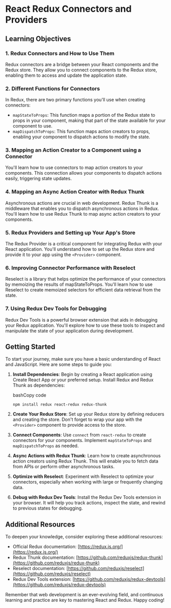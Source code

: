# React Redux Connectors and Providers

## Learning Objectives

### 1. Redux Connectors and How to Use Them

Redux connectors are a bridge between your React components and the Redux store. They allow you to connect components to the Redux store, enabling them to access and update the application state.

### 2. Different Functions for Connectors

In Redux, there are two primary functions you'll use when creating connectors:

-   `mapStateToProps`: This function maps a portion of the Redux state to props in your component, making that part of the state available for your component to use.
-   `mapDispatchToProps`: This function maps action creators to props, enabling your component to dispatch actions to modify the state.

### 3. Mapping an Action Creator to a Component using a Connector

You'll learn how to use connectors to map action creators to your components. This connection allows your components to dispatch actions easily, triggering state updates.

### 4. Mapping an Async Action Creator with Redux Thunk

Asynchronous actions are crucial in web development. Redux Thunk is a middleware that enables you to dispatch asynchronous actions in Redux. You'll learn how to use Redux Thunk to map async action creators to your components.

### 5. Redux Providers and Setting up Your App's Store

The Redux Provider is a critical component for integrating Redux with your React application. You'll understand how to set up the Redux store and provide it to your app using the `<Provider>` component.

### 6. Improving Connector Performance with Reselect

Reselect is a library that helps optimize the performance of your connectors by memoizing the results of mapStateToProps. You'll learn how to use Reselect to create memoized selectors for efficient data retrieval from the state.

### 7. Using Redux Dev Tools for Debugging

Redux Dev Tools is a powerful browser extension that aids in debugging your Redux application. You'll explore how to use these tools to inspect and manipulate the state of your application during development.

## Getting Started

To start your journey, make sure you have a basic understanding of React and JavaScript. Here are some steps to guide you:

1.  **Install Dependencies**: Begin by creating a React application using Create React App or your preferred setup. Install Redux and Redux Thunk as dependencies:
    
    bashCopy code
    
    `npm install redux react-redux redux-thunk`
    
2.  **Create Your Redux Store**: Set up your Redux store by defining reducers and creating the store. Don't forget to wrap your app with the `<Provider>` component to provide access to the store.
    
3.  **Connect Components**: Use `connect` from `react-redux` to create connectors for your components. Implement `mapStateToProps` and `mapDispatchToProps` as needed.
    
4.  **Async Actions with Redux Thunk**: Learn how to create asynchronous action creators using Redux Thunk. This will enable you to fetch data from APIs or perform other asynchronous tasks.
    
5.  **Optimize with Reselect**: Experiment with Reselect to optimize your connectors, especially when working with large or frequently changing data.
    
6.  **Debug with Redux Dev Tools**: Install the Redux Dev Tools extension in your browser. It will help you track actions, inspect the state, and rewind to previous states for debugging.
    

## Additional Resources

To deepen your knowledge, consider exploring these additional resources:

-   Official Redux documentation: [https://redux.js.org/](https://redux.js.org/)
-   Redux Thunk documentation: [https://github.com/reduxjs/redux-thunk](https://github.com/reduxjs/redux-thunk)
-   Reselect documentation: [https://github.com/reduxjs/reselect](https://github.com/reduxjs/reselect)
-   Redux Dev Tools extension: [https://github.com/reduxjs/redux-devtools](https://github.com/reduxjs/redux-devtools)

Remember that web development is an ever-evolving field, and continuous learning and practice are key to mastering React and Redux. Happy coding!